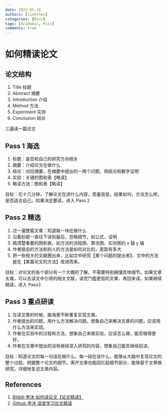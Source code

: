 ```yaml
---
date: 2022-05-16
authors: [linkchen]
categories: [Misc]
tags: [Academic, Misc]
comments: true
---
```


# 如何精读论文

<!-- more -->

## 论文结构

1. Title 标题
2. Abstract 摘要
3. Introduction 介绍
4. Method 方法
5. Experiment 实验
6. Conclusion 结论

三遍读一篇论文

## Pass 1 海选

1. 标题：是否和自己的研究方向相关
2. 摘要：介绍论文在做什么
3. 结论：对应摘要，在摘要中提出的一两个问题，用结论和数字证明
4. 实验：关键的图和表【略读】
5. 略读方法：图和表【略读】

目标：花十几分钟，了解论文在讲什么内容，质量高低，结果如何，方法怎么样，是否适合自己。如果决定要读，进入 Pass 2

## Pass 2 精选

1. 过一遍整篇文章：知道每一块在做什么
2. 沿着标题一直往下读到最后，忽略细节，如公式、证明
3. 搞清楚重要的图和表，如方法的流程图、算法图、实验图的 x 轴 y 轴
4. 作者提出的方法和别人的方法是如何对比的，差距有多大
5. 把一些相关的文献圈出来，比如文中研究【某个问题的提出者】、文中的方法是在【某篇论文的方法】改进而来。

目标：对论文的各个部分有一个大概的了解，不需要特别搞懂具体细节。如果文章太难，可以去读文中引用的相关文献，读完门槛更低的文章，再回来读。如果继续精读，进入 Pass3

## Pass 3 重点研读

1. 在读文章的时候，脑海里不断重复实现文章。
2. 作者提出的问题，用什么方法解决问题。想象自己来解决文章的问题，应该用什么方法来实现。
3. 作者在实验中的过程和方法，想象自己来做实验，应该怎么做，能否做得更好。
4. 作者在文章中提出的没有继续深入研究的内容，想象自己能否继续前进。

目标：知道论文的每一句话在做什么，每一段在说什么，能够从大脑中复现论文的整个过程，把握整个论文的细节。离开文章也能回忆起细节部分，能够基于文章做研究，详细地复述文章内容。

## References

1. [Bilibili 李沐 如何读论文【论文精读】](https://www.bilibili.com/video/BV1H44y1t75x)
2. [Github 李沐 深度学习论文精读](https://github.com/mli/paper-reading)
